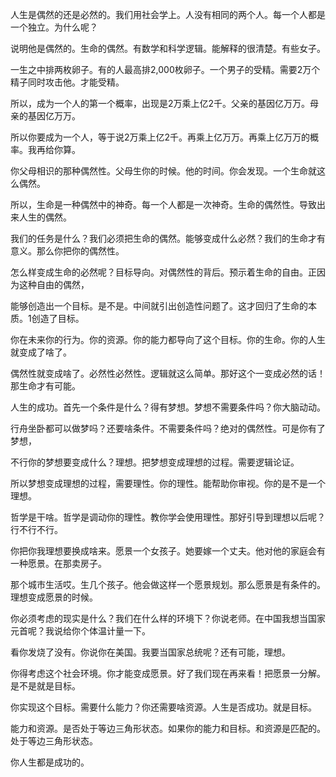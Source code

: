 人生是偶然的还是必然的。我们用社会学上。人没有相同的两个人。每一个人都是一个独立。为什么呢？

说明他是偶然的。生命的偶然。有数学和科学逻辑。能解释的很清楚。有些女子。

一生之中排两枚卵子。有的人最高排2,000枚卵子。一个男子的受精。需要2万个精子同时攻击他。才能受精。

所以，成为一个人的第一个概率，出现是2万乘上亿2千。父亲的基因亿万万。母亲的基因亿万万。

所以你要成为一个人，等于说2万乘上亿2千。再乘上亿万万。再乘上亿万万的概率。我再给你算。

你父母相识的那种偶然性。父母生你的时候。他的时间。你会发现。一个生命就这么偶然。

所以，生命是一种偶然中的神奇。每一个人都是一次神奇。生命的偶然性。导致出来人生的偶然。

我们的任务是什么？我们必须把生命的偶然。能够变成什么必然？我们的生命才有意义。那么你把你的偶然性。

怎么样变成生命的必然呢？目标导向。对偶然性的背后。预示着生命的自由。正因为这种自由的偶然，

能够创造出一个目标。是不是。中间就引出创造性问题了。这才回归了生命的本质。1创造了目标。

你在未来你的行为。你的资源。你的能力都导向了这个目标。你的生命。你的人生就变成了啥了。

偶然性就变成啥了。必然性必然性。逻辑就这么简单。那好这个一变成必然的话！那生命才有可能。

人生的成功。首先一个条件是什么？得有梦想。梦想不需要条件吗？你大脑动动。

行舟坐卧都可以做梦吗？还要啥条件。不需要条件吗？绝对的偶然性。可是你有了梦想，

不行你的梦想要变成什么？理想。把梦想变成理想的过程。需要逻辑论证。

所以梦想变成理想的过程，需要理性。你的理性。能帮助你审视。你的是不是一个理想。

哲学是干啥。哲学是调动你的理性。教你学会使用理性。那好引导到理想以后呢？行不行不行。

你把你我理想要换成啥来。愿景一个女孩子。她要嫁一个丈夫。他对他的家庭会有一种愿景。在那卖房子。

那个城市生活哎。生几个孩子。他会做这样一个愿景规划。那么愿景是有条件的。理想变成愿景的时候。

你必须考虑的现实是什么？我们在什么样的环境下？你说老师。在中国我想当国家元首呢？我说给你个体温计量一下。

看你发烧了没有。你说你在美国。我要当国家总统呢？还有可能，理想。

你得考虑这个社会环境。你才能变成愿景。好了我们现在再来看！把愿景一分解。是不是就是目标。

你实现这个目标。需要什么能力？你还需要啥资源。人生是否成功。就是目标。

能力和资源。是否处于等边三角形状态。如果你的能力和目标。和资源是匹配的。处于等边三角形状态。

你人生都是成功的。